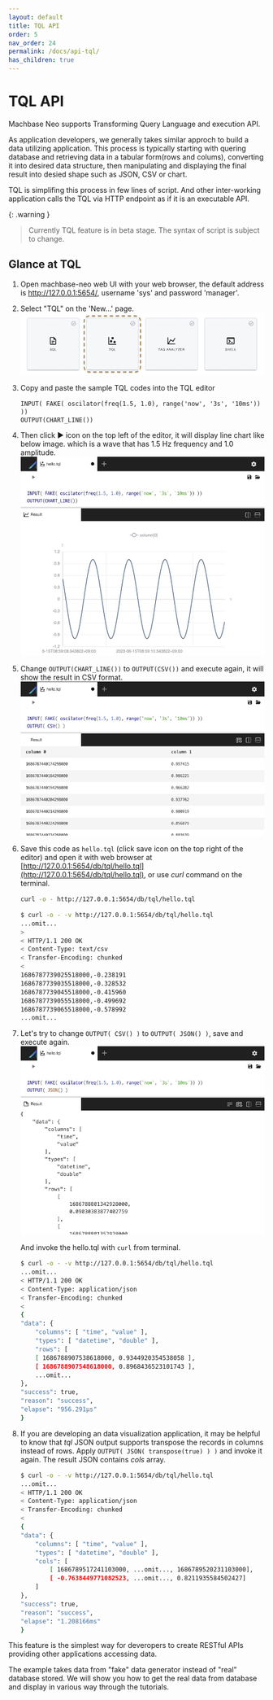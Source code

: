 ```yaml
---
layout: default
title: TQL API
order: 5
nav_order: 24
permalink: /docs/api-tql/
has_children: true
---
```


# TQL API

Machbase Neo supports Transforming Query Language and execution API.

As application developers, we generally takes similar approch to build a data utilizing application.
This process is typically starting with quering database and retrieving data in a tabular form(rows and colums), converting it into desired data structure,
then manipulating and displaying the final result into desied shape such as JSON, CSV or chart.

TQL is simplifing this process in few lines of script. And other inter-working application calls the TQL via HTTP endpoint as if it is an executable API.


{: .warning }
> Currently TQL feature is in beta stage. The syntax of script is subject to change.

## Glance at TQL

1. Open machbase-neo web UI with your web browser, the default address is http://127.0.0.1:5654/, username 'sys' and password 'manager'.
2. Select "TQL" on the 'New...' page.
    ![web-tql](/assets/img/web-tql.jpg)
3. Copy and paste the sample TQL codes into the TQL editor
    ```
    INPUT( FAKE( oscilator(freq(1.5, 1.0), range('now', '3s', '10ms')) ))
    OUTPUT(CHART_LINE())
    ```
4. Then click ▶︎ icon on the top left of the editor, it will display line chart like below image.
    which is a wave that has 1.5 Hz frequency and 1.0 amplitude.
    ![web-hello-tql](/assets/img/web-hello-tql.jpg)
5. Change `OUTPUT(CHART_LINE())` to `OUTPUT(CSV())` and execute again, it will show the result in CSV format.
    ![web-hello-tql-csv](/assets/img/web-hello-tql-csv.jpg)
6. Save this code as `hello.tql` (click save icon on the top right of the editor) and open it with web browser at [http://127.0.0.1:5654/db/tql/hello.tql](http://127.0.0.1:5654/db/tql/hello.tql), or use *curl* command on the terminal.

    ```sh
    curl -o - http://127.0.0.1:5654/db/tql/hello.tql
    ```

    ```sh
    $ curl -o - -v http://127.0.0.1:5654/db/tql/hello.tql
    ...omit...
    >
    < HTTP/1.1 200 OK
    < Content-Type: text/csv
    < Transfer-Encoding: chunked
    <
    1686787739025518000,-0.238191
    1686787739035518000,-0.328532
    1686787739045518000,-0.415960
    1686787739055518000,-0.499692
    1686787739065518000,-0.578992
    ...omit...
    ```

7. Let's try to change `OUTPUT( CSV() )` to `OUTPUT( JSON() )`, save and execute again.
    ![web-hello-tql-json](/assets/img/web-hello-tql-json.jpg)

    And invoke the hello.tql with `curl` from terminal.

    ```sh
    $ curl -o - -v http://127.0.0.1:5654/db/tql/hello.tql
    ...omit...
    < HTTP/1.1 200 OK
    < Content-Type: application/json
    < Transfer-Encoding: chunked
    <
    {
    "data": {
        "columns": [ "time", "value" ],
        "types": [ "datetime", "double" ],
        "rows": [
        [ 1686788907538618000, 0.9344920354538058 ],
        [ 1686788907548618000, 0.8968436523101743 ],
        ...omit...
    },
    "success": true,
    "reason": "success",
    "elapse": "956.291µs"
    }
    ```
8. If you are developing an data visualization application, it may be helpful to know that *tql* JSON output supports transpose the records in columns instead of rows. Apply `OUTPUT( JSON( transpose(true) ) )` and invoke it again. The result JSON contains *cols* array.

    ```sh
    $ curl -o - -v http://127.0.0.1:5654/db/tql/hello.tql
    ...omit...
    < HTTP/1.1 200 OK
    < Content-Type: application/json
    < Transfer-Encoding: chunked
    <
    {
    "data": {
        "columns": [ "time", "value" ],
        "types": [ "datetime", "double" ],
        "cols": [
            [ 1686789517241103000, ...omit..., 1686789520231103000],
            [ -0.7638449771082523, ...omit..., 0.8211935584502427]
        ]
    },
    "success": true,
    "reason": "success",
    "elapse": "1.208166ms"
    }
    ```

This feature is the simplest way for deveropers to create RESTful APIs providing other applications accessing data.

The example takes data from "fake" data generator instead of "real" database stored.
We will show you how to get the real data from database and display in various way through the tutorials.